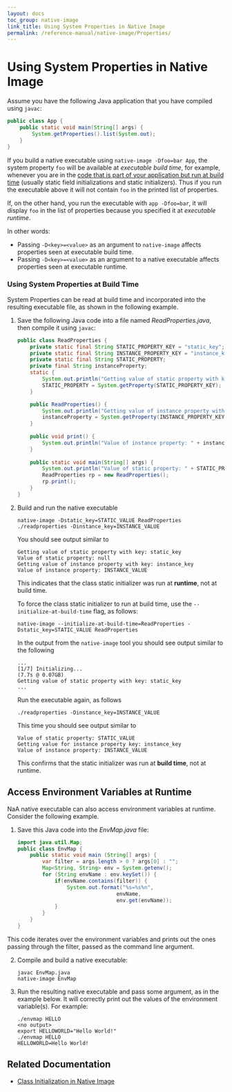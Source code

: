 ```yaml
---
layout: docs
toc_group: native-image
link_title: Using System Properties in Native Image
permalink: /reference-manual/native-image/Properties/
---
```


# Using System Properties in Native Image

Assume you have the following Java application that you have compiled using `javac`:
```java
public class App {
    public static void main(String[] args) {
        System.getProperties().list(System.out);
    }
}
```
If you build a native executable using `native-image -Dfoo=bar App`, the system property `foo` will be available at *executable build time*, for example, whenever you are in the [code that is part of your application but run at build time](http://www.graalvm.org/sdk/javadoc/org/graalvm/nativeimage/ImageInfo.html#inImageBuildtimeCode--) (usually static field initializations and static initializers).
Thus if you run the executable above it will not contain `foo` in the printed list of properties.

If, on the other hand, you run the executable with `app -Dfoo=bar`, it will display `foo` in the list of properties because you specified it at *executable runtime*.

In other words:
* Passing `-D<key>=<value>` as an argument to `native-image` affects properties seen at executable build time.
* Passing `-D<key>=<value>` as an argument to a native executable affects properties seen at executable runtime.

### Using System Properties at Build Time
System Properties can be read at build time and incorporated into the resulting executable file, as shown in the following example.

1. Save the following Java code into a file named _ReadProperties.java_, then compile it using `javac`:

    ```java
    public class ReadProperties {
        private static final String STATIC_PROPERTY_KEY = "static_key";
        private static final String INSTANCE_PROPERTY_KEY = "instance_key";
        private static final String STATIC_PROPERTY;
        private final String instanceProperty;
        static {
            System.out.println("Getting value of static property with key: " + STATIC_PROPERTY_KEY);
            STATIC_PROPERTY = System.getProperty(STATIC_PROPERTY_KEY);
        }
    
        public ReadProperties() {
            System.out.println("Getting value of instance property with key: " + INSTANCE_PROPERTY_KEY);
            instanceProperty = System.getProperty(INSTANCE_PROPERTY_KEY);
        }
        
        public void print() {      
            System.out.println("Value of instance property: " + instanceProperty);
        } 
        
        public static void main(String[] args) {
            System.out.println("Value of static property: " + STATIC_PROPERTY);
            ReadProperties rp = new ReadProperties();
            rp.print();
        }   
    }
    ```

2. Build and run the native executable

    ```shell
    native-image -Dstatic_key=STATIC_VALUE ReadProperties
    ./readproperties -Dinstance_key=INSTANCE_VALUE
    ```

    You should see output similar to

    ```
    Getting value of static property with key: static_key
    Value of static property: null
    Getting value of instance property with key: instance_key
    Value of instance property: INSTANCE_VALUE
    ```

    This indicates that the class static initializer was run at **runtime**, not at build time.

    To force the class static initializer to run at build time, use the `--initialize-at-build-time` flag, as follows:

    ```shell
    native-image --initialize-at-build-time=ReadProperties -Dstatic_key=STATIC_VALUE ReadProperties
    ```

    In the output from the `native-image` tool you should see output similar to the following

    ```
    ...
    [1/7] Initializing...                                            (7.7s @ 0.07GB)
    Getting value of static property with key: static_key
    ...
    ```
    Run the executable again, as follows

    ```shell
    ./readproperties -Dinstance_key=INSTANCE_VALUE
    ```

    This time you should see output similar to 

    ```
    Value of static property: STATIC_VALUE
    Getting value for instance property key: instance_key
    Value of instance property: INSTANCE_VALUE
    ```

    This confirms that the static initializer was run at **build time**, not at runtime.


## Access Environment Variables at Runtime

NaA native executable can also access environment variables at runtime.
Consider the following example.

1. Save this Java code into the _EnvMap.java_ file:

    ```java
    import java.util.Map;
    public class EnvMap {
        public static void main (String[] args) {
            var filter = args.length > 0 ? args[0] : "";
            Map<String, String> env = System.getenv();
            for (String envName : env.keySet()) {
                if(envName.contains(filter)) {
                    System.out.format("%s=%s%n",
                                    envName,
                                    env.get(envName));
                }
            }
        }
    }
    ```

  This code iterates over the environment variables and prints out the ones passing through the filter, passed as the command line argument.

2. Compile and build a native executable:

    ```shell
    javac EnvMap.java
    native-image EnvMap
    ```

3. Run the resulting native executable and pass some argument, as in the example below. It will correctly print out the values of the environment variable(s). For example:

    ```shell
    ./envmap HELLO
    <no output>
    export HELLOWORLD="Hello World!"
    ./envmap HELLO
    HELLOWORLD=Hello World!
    ```
## Related Documentation
* [Class Initialization in Native Image](ClassInitialization.md)